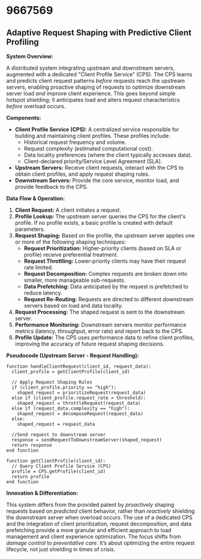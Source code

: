 # 9667569

## Adaptive Request Shaping with Predictive Client Profiling

**System Overview:**

A distributed system integrating upstream and downstream servers, augmented with a dedicated "Client Profile Service" (CPS). The CPS learns and predicts client request patterns *before* requests reach the upstream servers, enabling proactive shaping of requests to optimize downstream server load *and* improve client experience. This goes beyond simple hotspot shielding; it anticipates load and alters request characteristics *before* overload occurs.

**Components:**

*   **Client Profile Service (CPS):** A centralized service responsible for building and maintaining client profiles. These profiles include:
    *   Historical request frequency and volume.
    *   Request complexity (estimated computational cost).
    *   Data locality preferences (where the client typically accesses data).
    *   Client-declared priority/Service Level Agreement (SLA).
*   **Upstream Servers:** Receive client requests, interact with the CPS to obtain client profiles, and apply request shaping rules.
*   **Downstream Servers:** Provide the core service, monitor load, and provide feedback to the CPS.

**Data Flow & Operation:**

1.  **Client Request:** A client initiates a request.
2.  **Profile Lookup:** The upstream server queries the CPS for the client's profile.  If no profile exists, a basic profile is created with default parameters.
3.  **Request Shaping:** Based on the profile, the upstream server applies one or more of the following shaping techniques:
    *   **Request Prioritization:** Higher-priority clients (based on SLA or profile) receive preferential treatment.
    *   **Request Throttling:**  Lower-priority clients may have their request rate limited.
    *   **Request Decomposition:** Complex requests are broken down into smaller, more manageable sub-requests.
    *   **Data Prefetching:**  Data anticipated by the request is prefetched to reduce latency.
    *   **Request Re-Routing:** Requests are directed to different downstream servers based on load and data locality.
4.  **Request Processing:**  The shaped request is sent to the downstream server.
5.  **Performance Monitoring:** Downstream servers monitor performance metrics (latency, throughput, error rate) and report back to the CPS.
6.  **Profile Update:** The CPS uses performance data to refine client profiles, improving the accuracy of future request shaping decisions.

**Pseudocode (Upstream Server - Request Handling):**

```
function handleClientRequest(client_id, request_data):
  client_profile = getClientProfile(client_id)

  // Apply Request Shaping Rules
  if (client_profile.priority == "high"):
    shaped_request = prioritizeRequest(request_data)
  else if (client_profile.request_rate > threshold):
    shaped_request = throttleRequest(request_data)
  else if (request_data.complexity == "high"):
    shaped_request = decomposeRequest(request_data)
  else:
    shaped_request = request_data

  //Send request to downstream server
  response = sendRequestToDownstreamServer(shaped_request)
  return response
end function

function getClientProfile(client_id):
  // Query Client Profile Service (CPS)
  profile = CPS.getProfile(client_id)
  return profile
end function
```

**Innovation & Differentiation:**

This system differs from the provided patent by *proactively* shaping requests based on *predicted* client behavior, rather than *reactively* shielding the downstream server when overload occurs.  The use of a dedicated CPS and the integration of client prioritization, request decomposition, and data prefetching provide a more granular and efficient approach to load management and client experience optimization.  The focus shifts from *damage control* to *preventative care*. It’s about optimizing the entire request lifecycle, not just shielding in times of crisis.